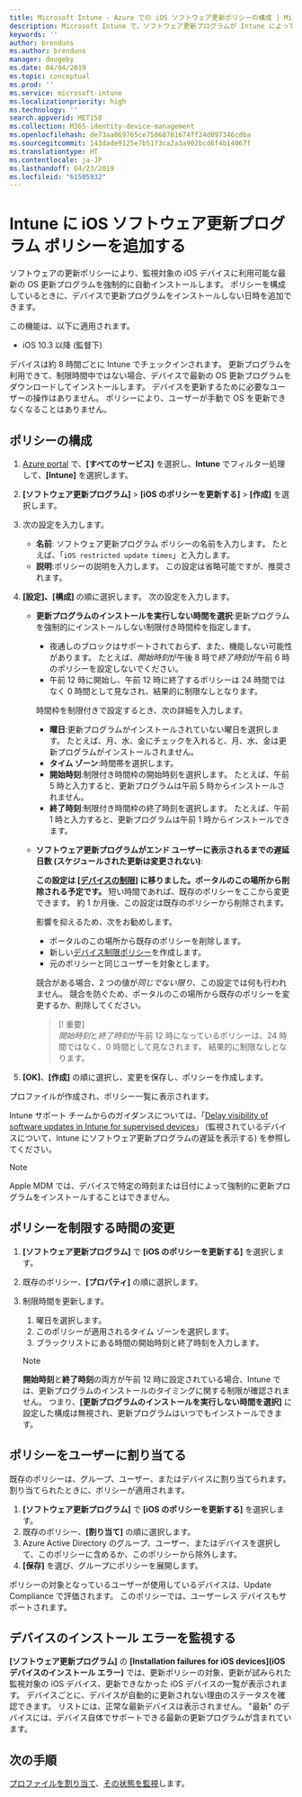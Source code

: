 ```yaml
---
title: Microsoft Intune - Azure での iOS ソフトウェア更新ポリシーの構成 | Microsoft Docs
description: Microsoft Intune で、ソフトウェア更新プログラムが Intune によって管理または監視される iOS デバイス上に自動的にインストールされるときに、制限する構成ポリシーを作成または追加します。 更新プログラムがインストールされていない日付と時刻を選択できます。 また、このポリシーをグループ、ユーザー、またはデバイスに割り当て、任意のインストール エラーを確認することもできます。
keywords: ''
author: brenduns
ms.author: brenduns
manager: dougeby
ms.date: 04/04/2019
ms.topic: conceptual
ms.prod: ''
ms.service: microsoft-intune
ms.localizationpriority: high
ms.technology: ''
search.appverid: MET150
ms.collection: M365-identity-device-management
ms.openlocfilehash: de73aa069765ce75068781674ff24d097346cdba
ms.sourcegitcommit: 143dade9125e7b5173ca2a3a902bcd6f4b14067f
ms.translationtype: HT
ms.contentlocale: ja-JP
ms.lasthandoff: 04/23/2019
ms.locfileid: "61505932"
---
```

# <a name="add-ios-software-update-policies-in-intune"></a>Intune に iOS ソフトウェア更新プログラム ポリシーを追加する

ソフトウェアの更新ポリシーにより、監視対象の iOS デバイスに利用可能な最新の OS 更新プログラムを強制的に自動インストールします。 ポリシーを構成しているときに、デバイスで更新プログラムをインストールしない日時を追加できます。 

この機能は、以下に適用されます。

- iOS 10.3 以降 (監督下)

デバイスは約 8 時間ごとに Intune でチェックインされます。 更新プログラムを利用できて、制限時間中ではない場合、デバイスで最新の OS 更新プログラムをダウンロードしてインストールします。 デバイスを更新するために必要なユーザーの操作はありません。 ポリシーにより、ユーザーが手動で OS を更新できなくなることはありません。

## <a name="configure-the-policy"></a>ポリシーの構成

1. [Azure portal](https://portal.azure.com) で、**[すべてのサービス]** を選択し、**Intune** でフィルター処理して、**[Intune]** を選択します。
2. **[ソフトウェア更新プログラム]** > **[iOS のポリシーを更新する]** > **[作成]** を選択します。
3. 次の設定を入力します。

    - **名前**: ソフトウェア更新プログラム ポリシーの名前を入力します。 たとえば、「`iOS restricted update times`」と入力します。
    - **説明**:ポリシーの説明を入力します。 この設定は省略可能ですが、推奨されます。

4. **[設定]、[構成]** の順に選択します。 次の設定を入力します。

    - **更新プログラムのインストールを実行しない時間を選択**:更新プログラムを強制的にインストールしない制限付き時間枠を指定します。 
      - 夜通しのブロックはサポートされておらず、また、機能しない可能性があります。 たとえば、*開始時刻*が午後 8 時で*終了時刻*が午前 6 時のポリシーを設定しないでください。
      - 午前 12 時に開始し、午前 12 時に終了するポリシーは 24 時間ではなく 0 時間として見なされ、結果的に制限なしとなります。

      時間枠を制限付きで設定するとき、次の詳細を入力します。

      - **曜日**:更新プログラムがインストールされていない曜日を選択します。 たとえば、月、水、金にチェックを入れると、月、水、金は更新プログラムがインストールされません。
      - **タイム ゾーン**:時間帯を選択します。
      - **開始時刻**:制限付き時間枠の開始時刻を選択します。 たとえば、午前 5 時と入力すると、更新プログラムは午前 5 時からインストールされません。
      - **終了時刻**:制限付き時間枠の終了時刻を選択します。 たとえば、午前 1 時と入力すると、更新プログラムは午前 1 時からインストールできます。

    - **ソフトウェア更新プログラムがエンド ユーザーに表示されるまでの遅延日数 (スケジュールされた更新は変更されない)**: 

      **この設定は [[デバイスの制限]](device-restrictions-ios.md#general) に移りました。ポータルのこの場所から削除される予定です。** 短い時間であれば、既存のポリシーをここから変更できます。 約 1 か月後、この設定は既存のポリシーから削除されます。

      影響を抑えるため、次をお勧めします。
        - ポータルのこの場所から既存のポリシーを削除します。
        - 新しい[デバイス制限ポリシー](device-restrictions-ios.md#general)を作成します。
        - 元のポリシーと同じユーザーを対象とします。

      競合がある場合、2 つの値が*同じでない限り*、この設定では何も行われません。 競合を防ぐため、ポータルのこの場所から既存のポリシーを変更するか、削除してください。
      > [! 重要]  
      > *開始時刻*と*終了時刻*が午前 12 時になっているポリシーは、24 時間ではなく、0 時間として見なされます。 結果的に制限なしとなります。  

5. **[OK]**、**[作成]** の順に選択し、変更を保存し、ポリシーを作成します。

プロファイルが作成され、ポリシー一覧に表示されます。

Intune サポート チームからのガイダンスについては、「[Delay visibility of software updates in Intune for supervised devices](https://techcommunity.microsoft.com/t5/Intune-Customer-Success/Delaying-visibility-of-software-updates-in-Intune-for-supervised/ba-p/345753)」 (監視されているデバイスについて、Intune にソフトウェア更新プログラムの遅延を表示する) を参照してください。

> [!NOTE]
> Apple MDM では、デバイスで特定の時刻または日付によって強制的に更新プログラムをインストールすることはできません。

## <a name="change-the-restricted-times-for-the-policy"></a>ポリシーを制限する時間の変更

1. **[ソフトウェア更新プログラム]** で **[iOS のポリシーを更新する]** を選択します。
2. 既存のポリシー、**[プロパティ]** の順に選択します。
3. 制限時間を更新します。

    1. 曜日を選択します。
    2. このポリシーが適用されるタイム ゾーンを選択します。
    3. ブラックリストにある時間の開始時刻と終了時刻を入力します。

    > [!NOTE]
    > **開始時刻**と**終了時刻**の両方が午前 12 時に設定されている場合、Intune では、更新プログラムのインストールのタイミングに関する制限が確認されません。 つまり、**[更新プログラムのインストールを実行しない時間を選択]** に設定した構成は無視され、更新プログラムはいつでもインストールできます。  

## <a name="assign-the-policy-to-users"></a>ポリシーをユーザーに割り当てる

既存のポリシーは、グループ、ユーザー、またはデバイスに割り当てられます。 割り当てられたときに、ポリシーが適用されます。

1. **[ソフトウェア更新プログラム]** で **[iOS のポリシーを更新する]** を選択します。
2. 既存のポリシー、**[割り当て]** の順に選択します。 
3. Azure Active Directory のグループ、ユーザー、またはデバイスを選択して、このポリシーに含めるか、このポリシーから除外します。
4. **[保存]** を選び、グループにポリシーを展開します。

ポリシーの対象となっているユーザーが使用しているデバイスは、Update Compliance で評価されます。 このポリシーでは、ユーザーレス デバイスもサポートされます。

## <a name="monitor-device-installation-failures"></a>デバイスのインストール エラーを監視する
<!-- 1352223 -->
**[ソフトウェア更新プログラム]** の **[Installation failures for iOS devices]\(iOS デバイスのインストール エラー\)** では、更新ポリシーの対象、更新が試みられた監視対象の iOS デバイス、更新できなかった iOS デバイスの一覧が表示されます。 デバイスごとに、デバイスが自動的に更新されない理由のステータスを確認できます。 リストには、正常な最新デバイスは表示されません。 "最新" のデバイスには、デバイス自体でサポートできる最新の更新プログラムが含まれています。

## <a name="next-steps"></a>次の手順

[プロファイルを割り当て](device-profile-assign.md)、[その状態を監視](device-profile-monitor.md)します。
